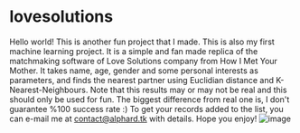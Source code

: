 # lovesolutions
Hello world! This is another fun project that I made. This is also my first machine learning project. It is a simple and fan made replica of the matchmaking software of Love Solutions company from How I Met Your Mother. It takes name, age, gender and some personal interests as parameters, and finds the nearest partner using Euclidian distance and K-Nearest-Neighbours. Note that this results may or may not be real and this should only be used for fun. The biggest difference from real one is, I don't guarantee %100 success rate :) To get your records added to the list, you can e-mail me at contact@alphard.tk with details. Hope you enjoy!
![image](https://user-images.githubusercontent.com/98752107/215876274-eeeee84d-6f73-4519-a8b4-273c6d08de3a.png)
